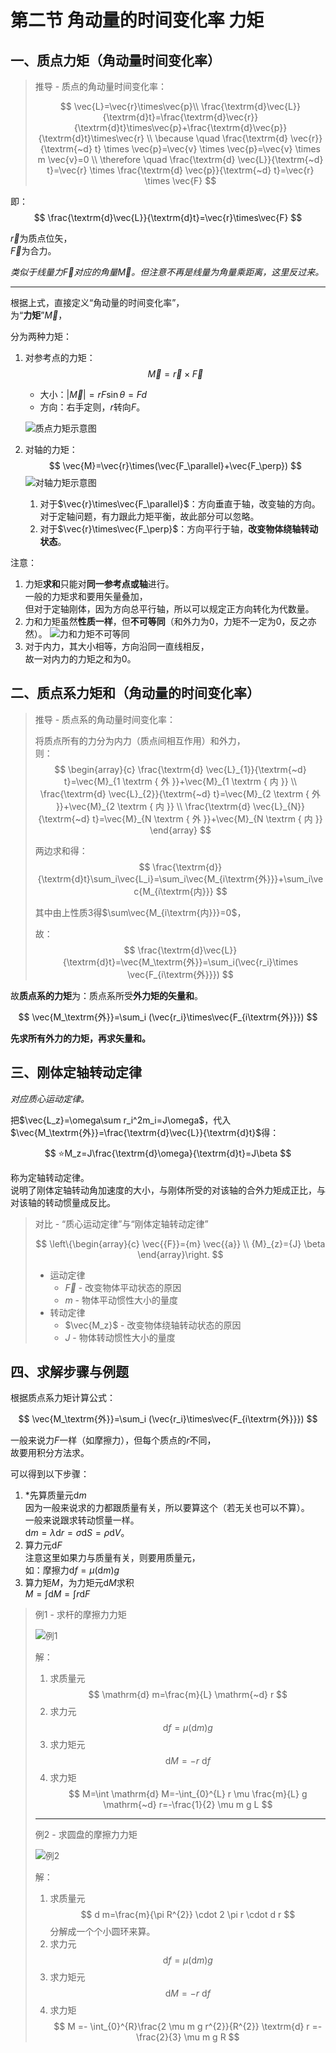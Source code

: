 # 第二节 角动量的时间变化率 力矩

## 一、质点力矩（角动量时间变化率）

> 推导 - 质点的角动量时间变化率：
>
> $$
> \vec{L}=\vec{r}\times\vec{p}\\
> \frac{\textrm{d}\vec{L}}{\textrm{d}t}=\frac{\textrm{d}\vec{r}}{\textrm{d}t}\times\vec{p}+\frac{\textrm{d}\vec{p}}{\textrm{d}t}\times\vec{r} \\
> \because \quad \frac{\textrm{d} \vec{r}}{\textrm{~d} t} \times \vec{p}=\vec{v} \times \vec{p}=\vec{v} \times m \vec{v}=0 \\
> \therefore \quad \frac{\textrm{d} \vec{L}}{\textrm{~d} t}=\vec{r} \times \frac{\textrm{d} \vec{p}}{\textrm{~d} t}=\vec{r} \times \vec{F}
> $$

即：
$$
\frac{\textrm{d}\vec{L}}{\textrm{d}t}=\vec{r}\times\vec{F}
$$

$\vec{r}$为质点位矢，  
$\vec{F}$为合力。

*类似于线量力$\vec{F}$对应的角量$\vec{M}$。但注意不再是线量为角量乘距离，这里反过来。*

---

根据上式，直接定义“角动量的时间变化率”，  
为“**力矩**”$\vec{M}$，  

分为两种力矩：

1. 对参考点的力矩：
   $$
   \vec{M}=\vec{r}\times\vec{F}
   $$

   * 大小：$|\vec{M}|=rF\sin\theta=Fd$
   * 方向：右手定则，$r$转向$F$。

   ![质点力矩示意图](images/5.2-Angular_Momentum-2--04-02_17-52-51.png)
2. 对轴的力矩：
   $$
   \vec{M}=\vec{r}\times(\vec{F_\parallel}+\vec{F_\perp})
   $$
   ![对轴力矩示意图](images/5.2-Angular_Momentum-2--03-21_13-13-26.png)

   1. 对于$\vec{r}\times\vec{F_\parallel}$：方向垂直于轴，改变轴的方向。  
      对于定轴问题，有力跟此力矩平衡，故此部分可以忽略。
   2. 对于$\vec{r}\times\vec{F_\perp}$：方向平行于轴，**改变物体绕轴转动状态**。

注意：

1. 力矩**求和**只能对**同一参考点或轴**进行。  
   一般的力矩求和要用矢量叠加，  
   但对于定轴刚体，因为方向总平行轴，所以可以规定正方向转化为代数量。
2. 力和力矩虽然**性质一样**，但**不可等同**（和外力为$0$，力矩不一定为$0$，反之亦然）。
   ![力和力矩不可等同](images/5.2-Angular_Momentum-2--03-21_13-14-50.png)
3. 对于内力，其大小相等，方向沿同一直线相反，  
   故一对内力的力矩之和为$0$。

## 二、质点系力矩和（角动量的时间变化率）

> 推导 - 质点系的角动量时间变化率：
>
> 将质点所有的力分为内力（质点间相互作用）和外力，  
> 则：
> $$
> \begin{array}{c}
> \frac{\textrm{d} \vec{L}_{1}}{\textrm{~d} t}=\vec{M}_{1 \textrm { 外 }}+\vec{M}_{1 \textrm { 内 }} \\
> \frac{\textrm{d} \vec{L}_{2}}{\textrm{~d} t}=\vec{M}_{2 \textrm { 外 }}+\vec{M}_{2 \textrm { 内 }} \\
> \frac{\textrm{d} \vec{L}_{N}}{\textrm{~d} t}=\vec{M}_{N \textrm { 外 }}+\vec{M}_{N \textrm { 内 }}
> \end{array}
> $$
>
> 两边求和得：
> $$
> \frac{\textrm{d}}{\textrm{d}t}\sum_i\vec{L_i}=\sum_i\vec{M_{i\textrm{外}}}+\sum_i\vec{M_{i\textrm{内}}}
> $$
>
> 其中由上性质3得$\sum\vec{M_{i\textrm{内}}}=0$，  
>
> 故：
> $$
> \frac{\textrm{d}\vec{L}}{\textrm{d}t}=\vec{M_\textrm{外}}=\sum_i(\vec{r_i}\times \vec{F_{i\textrm{外}}})
> $$

故**质点系的力矩**为：质点系所受**外力矩的矢量和**。

$$
\vec{M_\textrm{外}}=\sum_i (\vec{r_i}\times\vec{F_{i\textrm{外}}})
$$

**先求所有外力的力矩，再求矢量和。**

## 三、刚体定轴转动定律

*对应质心运动定律。*

把$\vec{L_z}=\omega\sum r_i^2m_i=J\omega$，代入$\vec{M_\textrm{外}}=\frac{\textrm{d}\vec{L}}{\textrm{d}t}$得：

$$
⭐M_z=J\frac{\textrm{d}\omega}{\textrm{d}t}=J\beta
$$

称为定轴转动定律。  
说明了刚体定轴转动角加速度的大小，与刚体所受的对该轴的合外力矩成正比，与对该轴的转动惯量成反比。

> 对比 - “质心运动定律”与“刚体定轴转动定律”
>
> $$
> \left\{\begin{array}{c}
> \vec{{F}}={m} \vec{{a}} \\
> {M}_{z}={J} \beta
> \end{array}\right.
> $$
>
> * 运动定律
>   * $\vec{F}$ - 改变物体平动状态的原因
>   * $m$ - 物体平动惯性大小的量度
> * 转动定律
>   * $\vec{M_z}$ - 改变物体绕轴转动状态的原因
>   * $J$ - 物体转动惯性大小的量度

## 四、求解步骤与例题

根据质点系力矩计算公式：

$$
\vec{M_\textrm{外}}=\sum_i (\vec{r_i}\times\vec{F_{i\textrm{外}}})
$$

一般来说力$F$一样（如摩擦力），但每个质点的$r$不同，  
故要用积分方法求。

可以得到以下步骤：

1. *先算质量元$\textrm{d}m$  
   因为一般来说求的力都跟质量有关，所以要算这个（若无关也可以不算）。  
   一般来说跟求转动惯量一样。  
   $\textrm{d}m=\lambda\textrm{d}r=\sigma\textrm{d}S=\rho\textrm{d}V$。
2. 算力元$\textrm{d}F$  
   注意这里如果力与质量有关，则要用质量元，  
   如：摩擦力$\textrm{d}f=\mu(\textrm{d}m)g$
3. 算力矩$M$，为力矩元$\textrm{d}M$求积  
   $M=\int\textrm{d}M=\int r\textrm{d}F$

> 例1 - 求杆的摩擦力力矩
>
> ![例1](images/5.2-Angular_Momentum-2--04-11_13-32-55.png)  
>
> 解：
>
> 1. 求质量元
>    $$
>    \mathrm{d} m=\frac{m}{L} \mathrm{~d} r
>    $$
> 2. 求力元
>    $$
>    \mathrm{d} f=\mu(\mathrm{d} m) g
>    $$
> 3. 求力矩元
>    $$
>    \mathrm{d} M=-r \mathrm{~d} f
>    $$
> 4. 求力矩
>    $$
>    M=\int \mathrm{d} M=-\int_{0}^{L} r \mu \frac{m}{L} g \mathrm{~d} r=-\frac{1}{2} \mu m g L
>    $$
>
> ---
>
> 例2 - 求圆盘的摩擦力力矩
>
> ![例2](images/5.2-Angular_Momentum-2--04-11_13-39-45.png)
>
> 解：
>
> 1. 求质量元
>    $$
>    d m=\frac{m}{\pi R^{2}} \cdot 2 \pi r \cdot d r
>    $$
>    分解成一个个小圆环来算。
> 2. 求力元
>    $$
>    \mathrm{d} f=\mu(\mathrm{d} m) g
>    $$
> 3. 求力矩元
>    $$
>    \mathrm{d} M=-r \mathrm{~d} f
>    $$
> 4. 求力矩
>    $$
>    M =- \int_{0}^{R}\frac{2 \mu m g r^{2}}{R^{2}} \textrm{d} r =-\frac{2}{3} \mu m g R
>    $$

